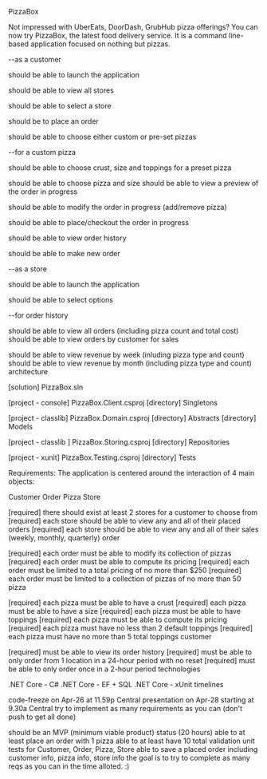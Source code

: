 PizzaBox

Not impressed with UberEats, DoorDash, GrubHub pizza offerings? You can now try PizzaBox, the latest food delivery service. It is a command line-based application focused on nothing but pizzas.

--as a customer

should be able to launch the application

should be able to view all stores

should be able to select a store

should be to place an order

should be able to choose either custom or pre-set pizzas

--for a custom pizza

should be able to choose crust, size and toppings
for a preset pizza

should be able to choose pizza and size
should be able to view a preview of the order in progress

should be able to modify the order in progress (add/remove pizza)

should be able to place/checkout the order in progress

should be able to view order history

should be able to make new order

--as a store

should be able to launch the application

should be able to select options

--for order history

should be able to view all orders (including pizza count and total cost)
should be able to view orders by customer
for sales

should be able to view revenue by week (inluding pizza type and count)
should be able to view revenue by month (including pizza type and count)
architecture

[solution] PizzaBox.sln

[project - console] PizzaBox.Client.csproj
[directory] Singletons

[project - classlib] PizzaBox.Domain.csproj
[directory] Abstracts
[directory] Models

[project - classlib ] PizzaBox.Storing.csproj
[directory] Repositories

[project - xunit] PizzaBox.Testing.csproj
[directory] Tests

Requirements:
The application is centered around the interaction of 4 main objects:

Customer
Order
Pizza
Store

[required] there should exist at least 2 stores for a customer to choose from
[required] each store should be able to view any and all of their placed orders
[required] each store should be able to view any and all of their sales (weekly, monthly, quarterly)
order

[required] each order must be able to modify its collection of pizzas
[required] each order must be able to compute its pricing
[required] each order must be limited to a total pricing of no more than $250
[required] each order must be limited to a collection of pizzas of no more than 50
pizza

[required] each pizza must be able to have a crust
[required] each pizza must be able to have a size
[required] each pizza must be able to have toppings
[required] each pizza must be able to compute its pricing
[required] each pizza must have no less than 2 default toppings
[required] each pizza must have no more than 5 total toppings
customer

[required] must be able to view its order history
[required] must be able to only order from 1 location in a 24-hour period with no reset
[required] must be able to only order once in a 2-hour period
technologies

.NET Core - C#
.NET Core - EF + SQL
.NET Core - xUnit
timelines

code-freeze on Apr-26 at 11.59p Central
presentation on Apr-28 starting at 9.30a Central
try to implement as many requirements as you can (don't push to get all done)

should be an MVP (minimum viable product) status (20 hours)
able to at least place an order with 1 pizza
able to at least have 10 total validation unit tests for Customer, Order, Pizza, Store
able to save a placed order including customer info, pizza info, store info
the goal is to try to complete as many reqs as you can in the time alloted. :)